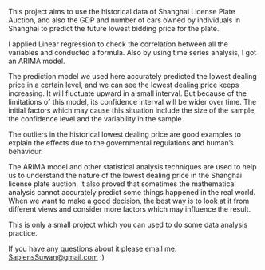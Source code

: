 This project aims to use the historical data of Shanghai License Plate Auction, and also the GDP and number of cars owned by individuals in Shanghai to predict the future lowest bidding price for the plate.

I applied Linear regression to check the correlation between all the variables and conducted a formula. Also by using time series analysis, I got an ARIMA model.

The prediction model we used here accurately predicted the lowest dealing price in a certain level, and we can see the lowest dealing price keeps increasing. It will fluctuate upward in a small interval. But because of the limitations of this model, its confidence interval will be wider over time. The initial factors which may cause this situation include the size of the sample, the confidence level and the variability in the sample. 

The outliers in the historical lowest dealing price are good examples to explain the effects due to the governmental regulations and human’s behaviour.

The ARIMA model and other statistical analysis techniques are used to help us to understand the nature of the lowest dealing price in the Shanghai license plate auction. It also proved that sometimes the mathematical analysis cannot accurately predict some things happened in the real world. When we want to make a good decision, the best way is to look at it from different views and consider more factors which may influence the result. 


This is only a small project which you can used to do some data analysis practice.

If you have any questions about it please email me: SapiensSuwan@gmail.com :)
